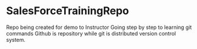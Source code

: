 # SalesForceTrainingRepo
Repo being created for demo to Instructor
Going step by step to learning git commands 
Github is repository while git is distributed version control system.
